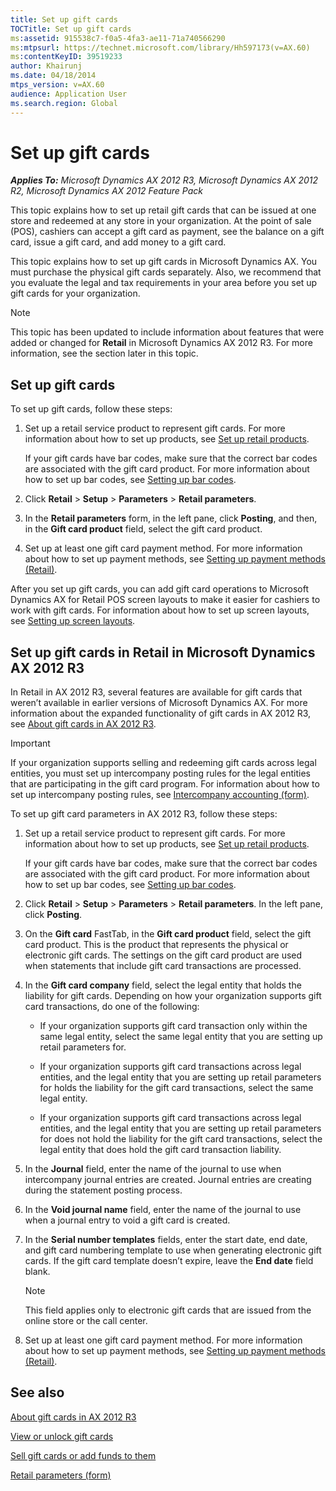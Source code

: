 ```yaml
---
title: Set up gift cards
TOCTitle: Set up gift cards
ms:assetid: 915538c7-f0a5-4fa3-ae11-71a740566290
ms:mtpsurl: https://technet.microsoft.com/library/Hh597173(v=AX.60)
ms:contentKeyID: 39519233
author: Khairunj
ms.date: 04/18/2014
mtps_version: v=AX.60
audience: Application User
ms.search.region: Global
---
```


# Set up gift cards 


_**Applies To:** Microsoft Dynamics AX 2012 R3, Microsoft Dynamics AX 2012 R2, Microsoft Dynamics AX 2012 Feature Pack_

This topic explains how to set up retail gift cards that can be issued at one store and redeemed at any store in your organization. At the point of sale (POS), cashiers can accept a gift card as payment, see the balance on a gift card, issue a gift card, and add money to a gift card.

This topic explains how to set up gift cards in Microsoft Dynamics AX. You must purchase the physical gift cards separately. Also, we recommend that you evaluate the legal and tax requirements in your area before you set up gift cards for your organization.


> [!NOTE]
> <P>This topic has been updated to include information about features that were added or changed for <STRONG>Retail</STRONG> in Microsoft Dynamics AX 2012 R3. For more information, see the section later in this topic.</P>



## Set up gift cards

To set up gift cards, follow these steps:

1.  Set up a retail service product to represent gift cards. For more information about how to set up products, see [Set up retail products](set-up-retail-products.md).
    
    If your gift cards have bar codes, make sure that the correct bar codes are associated with the gift card product. For more information about how to set up bar codes, see [Setting up bar codes](setting-up-bar-codes.md).

2.  Click **Retail** \> **Setup** \> **Parameters** \> **Retail parameters**.

3.  In the **Retail parameters** form, in the left pane, click **Posting**, and then, in the **Gift card product** field, select the gift card product.

4.  Set up at least one gift card payment method. For more information about how to set up payment methods, see [Setting up payment methods (Retail)](setting-up-payment-methods-retail.md).

After you set up gift cards, you can add gift card operations to Microsoft Dynamics AX for Retail POS screen layouts to make it easier for cashiers to work with gift cards. For information about how to set up screen layouts, see [Setting up screen layouts](setting-up-screen-layouts.md).

## Set up gift cards in Retail in Microsoft Dynamics AX 2012 R3

In Retail in AX 2012 R3, several features are available for gift cards that weren’t available in earlier versions of Microsoft Dynamics AX. For more information about the expanded functionality of gift cards in AX 2012 R3, see [About gift cards in AX 2012 R3](about-gift-cards-in-ax-2012-r3.md).


> [!IMPORTANT]
> <P>If your organization supports selling and redeeming gift cards across legal entities, you must set up intercompany posting rules for the legal entities that are participating in the gift card program. For information about how to set up intercompany posting rules, see <A href="https://technet.microsoft.com/library/aa619468(v=ax.60)">Intercompany accounting (form)</A>.</P>



To set up gift card parameters in AX 2012 R3, follow these steps:

1.  Set up a retail service product to represent gift cards. For more information about how to set up products, see [Set up retail products](set-up-retail-products.md).
    
    If your gift cards have bar codes, make sure that the correct bar codes are associated with the gift card product. For more information about how to set up bar codes, see [Setting up bar codes](setting-up-bar-codes.md).

2.  Click **Retail** \> **Setup** \> **Parameters** \> **Retail parameters**. In the left pane, click **Posting**.

3.  On the **Gift card** FastTab, in the **Gift card product** field, select the gift card product. This is the product that represents the physical or electronic gift cards. The settings on the gift card product are used when statements that include gift card transactions are processed.

4.  In the **Gift card company** field, select the legal entity that holds the liability for gift cards. Depending on how your organization supports gift card transactions, do one of the following:
    
      - If your organization supports gift card transaction only within the same legal entity, select the same legal entity that you are setting up retail parameters for.
    
      - If your organization supports gift card transactions across legal entities, and the legal entity that you are setting up retail parameters for holds the liability for the gift card transactions, select the same legal entity.
    
      - If your organization supports gift card transactions across legal entities, and the legal entity that you are setting up retail parameters for does not hold the liability for the gift card transactions, select the legal entity that does hold the gift card transaction liability.

5.  In the **Journal** field, enter the name of the journal to use when intercompany journal entries are created. Journal entries are creating during the statement posting process.

6.  In the **Void journal name** field, enter the name of the journal to use when a journal entry to void a gift card is created.

7.  In the **Serial number templates** fields, enter the start date, end date, and gift card numbering template to use when generating electronic gift cards. If the gift card template doesn’t expire, leave the **End date** field blank.
    

    > [!NOTE]
    > <P>This field applies only to electronic gift cards that are issued from the online store or the call center.</P>



8.  Set up at least one gift card payment method. For more information about how to set up payment methods, see [Setting up payment methods (Retail)](setting-up-payment-methods-retail.md).

## See also

[About gift cards in AX 2012 R3](about-gift-cards-in-ax-2012-r3.md)

[View or unlock gift cards](view-or-unlock-gift-cards.md)

[Sell gift cards or add funds to them](sell-gift-cards-or-add-funds-to-them.md)

[Retail parameters (form)](https://technet.microsoft.com/library/hh597194\(v=ax.60\))

  


